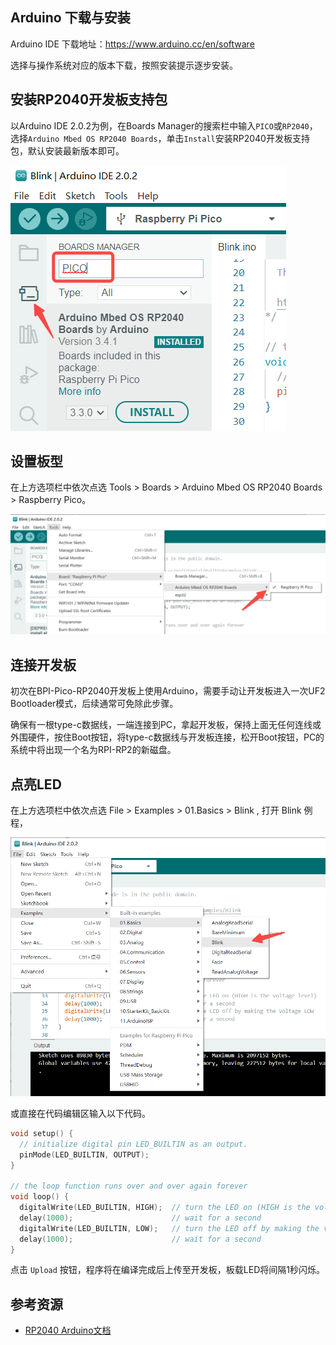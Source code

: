 ## Arduino 下载与安装

Arduino IDE 下载地址：https://www.arduino.cc/en/software

选择与操作系统对应的版本下载，按照安装提示逐步安装。

## 安装RP2040开发板支持包

以Arduino IDE 2.0.2为例，在Boards Manager的搜索栏中输入`PICO`或`RP2040`，选择`Arduino Mbed OS RP2040 Boards`，单击`Install`安装RP2040开发板支持包，默认安装最新版本即可。

![](../assets/images/arduino_env_1.png)

## 设置板型

在上方选项栏中依次点选 Tools > Boards > Arduino Mbed OS RP2040 Boards > Raspberry Pico。

![](../assets/images/arduino_env_2.png)

## 连接开发板

初次在BPI-Pico-RP2040开发板上使用Arduino，需要手动让开发板进入一次UF2 Bootloader模式，后续通常可免除此步骤。

确保有一根type-c数据线，一端连接到PC，拿起开发板，保持上面无任何连线或外围硬件，按住Boot按钮，将type-c数据线与开发板连接，松开Boot按钮，PC的系统中将出现一个名为RPI-RP2的新磁盘。

## 点亮LED
在上方选项栏中依次点选 File > Examples > 01.Basics > Blink , 打开 Blink 例程，

![](../assets/images/arduino_env_3.png)

或直接在代码编辑区输入以下代码。

```c
void setup() {
  // initialize digital pin LED_BUILTIN as an output.
  pinMode(LED_BUILTIN, OUTPUT);
}

// the loop function runs over and over again forever
void loop() {
  digitalWrite(LED_BUILTIN, HIGH);  // turn the LED on (HIGH is the voltage level)
  delay(1000);                      // wait for a second
  digitalWrite(LED_BUILTIN, LOW);   // turn the LED off by making the voltage LOW
  delay(1000);                      // wait for a second
}

```

点击 `Upload` 按钮，程序将在编译完成后上传至开发板，板载LED将间隔1秒闪烁。

## 参考资源

- [RP2040 Arduino文档](https://arduino-pico.readthedocs.io/en/latest/)
